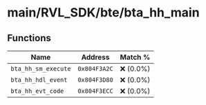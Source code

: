 # main/RVL_SDK/bte/bta_hh_main

## Functions

| Name | Address | Match % |
|------|---------|---------|
| `bta_hh_sm_execute` | `0x804F3A2C` | :x: (0.0%) |
| `bta_hh_hdl_event` | `0x804F3D80` | :x: (0.0%) |
| `bta_hh_evt_code` | `0x804F3ECC` | :x: (0.0%) |